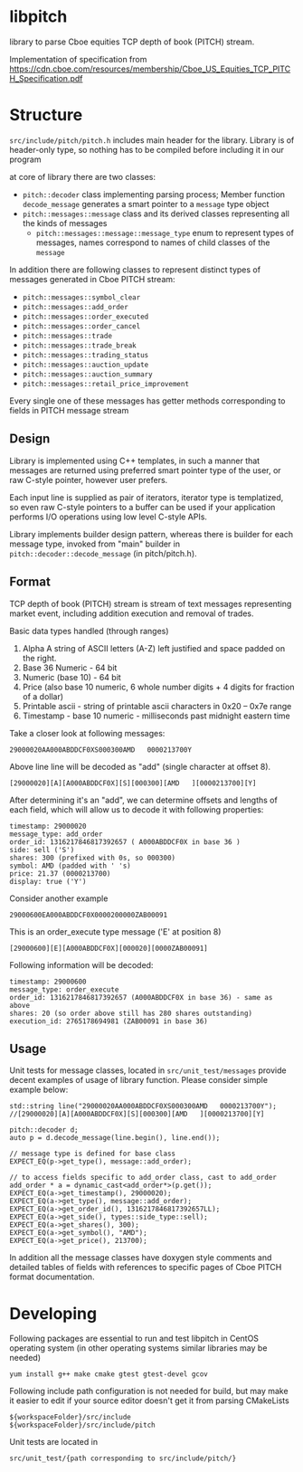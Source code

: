 # libpitch

library to parse Cboe equities TCP depth of book (PITCH) stream.

Implementation of specification from
https://cdn.cboe.com/resources/membership/Cboe_US_Equities_TCP_PITCH_Specification.pdf

# Structure

```src/include/pitch/pitch.h``` includes main header for the library. Library is of header-only type,
so nothing has to be compiled before including it in our program

at core of library there are two classes:

* ```pitch::decoder``` class implementing parsing process; Member function ```decode_message``` generates a
     smart pointer to a ```message``` type object
* ```pitch::messages::message``` class and its derived classes representing all the kinds of messages
    * ```pitch::messages::message::message_type``` enum to represent types of messages, names correspond to
              names of child classes of the ```message```

In addition there are following classes to represent distinct types of messages generated in Cboe PITCH stream:
* ```pitch::messages::symbol_clear```
* ```pitch::messages::add_order```
* ```pitch::messages::order_executed```
* ```pitch::messages::order_cancel```
* ```pitch::messages::trade```
* ```pitch::messages::trade_break```
* ```pitch::messages::trading_status```
* ```pitch::messages::auction_update```
* ```pitch::messages::auction_summary```
* ```pitch::messages::retail_price_improvement```

Every single one of these messages has getter methods corresponding to fields in PITCH message stream

## Design

Library is implemented using C++ templates, in such a manner that messages are returned using preferred
smart pointer type of the user, or raw C-style pointer, however user prefers.

Each input line is supplied as pair of iterators, iterator type is templatized, so even raw C-style pointers
to a buffer can be used if your application performs I/O operations using low level C-style APIs.

Library implements builder design pattern, whereas there is builder for each message type, invoked from "main"
builder in ```pitch::decoder::decode_message``` (in pitch/pitch.h). 

## Format

TCP depth of book (PITCH) stream is stream of text messages representing market event, including addition
execution and removal of trades.

Basic data types handled (through ranges) 
1. Alpha A string of ASCII letters (A-Z) left justified and space padded on the right.
2. Base 36 Numeric - 64 bit
3. Numeric (base 10) - 64 bit
4. Price (also base 10 numeric, 6 whole number digits + 4 digits for fraction of a dollar)
5. Printable ascii - string of printable ascii characters in 0x20 – 0x7e range
6. Timestamp - base 10 numeric - milliseconds past midnight eastern time

Take a closer look at following messages:

```29000020AA000ABDDCF0XS000300AMD   0000213700Y```

Above line line will be decoded as "add" (single character at offset 8).

```[29000020][A][A000ABDDCF0X][S][000300][AMD   ][0000213700][Y]```

After determining it's an "add", we can determine offsets and lengths of each
field, which will allow us to decode it with following properties:
```
timestamp: 29000020
message_type: add_order
order_id: 1316217846817392657 ( A000ABDDCF0X in base 36 )
side: sell ('S')
shares: 300 (prefixed with 0s, so 000300)
symbol: AMD (padded with ' 's)
price: 21.37 (0000213700)
display: true ('Y')
```

Consider another example

```29000600EA000ABDDCF0X0000200000ZAB00091```

This is an order_execute type message ('E' at position 8)

```[29000600][E][A000ABDDCF0X][000020][0000ZAB00091]```

Following information will be decoded:

```
timestamp: 29000600
message_type: order_execute
order_id: 1316217846817392657 (A000ABDDCF0X in base 36) - same as above
shares: 20 (so order above still has 280 shares outstanding)
execution_id: 2765178694981 (ZAB00091 in base 36)
```

## Usage

Unit tests for message classes, located in ```src/unit_test/messages``` provide
decent examples of usage of library function. Please consider simple example below:

```
std::string line("29000020AA000ABDDCF0XS000300AMD   0000213700Y");
//[29000020][A][A000ABDDCF0X][S][000300][AMD   ][0000213700][Y]

pitch::decoder d;
auto p = d.decode_message(line.begin(), line.end());
        
// message type is defined for base class
EXPECT_EQ(p->get_type(), message::add_order);

// to access fields specific to add_order class, cast to add_order
add_order * a = dynamic_cast<add_order*>(p.get());
EXPECT_EQ(a->get_timestamp(), 29000020);
EXPECT_EQ(a->get_type(), message::add_order);
EXPECT_EQ(a->get_order_id(), 1316217846817392657LL);
EXPECT_EQ(a->get_side(), types::side_type::sell);
EXPECT_EQ(a->get_shares(), 300);
EXPECT_EQ(a->get_symbol(), "AMD");
EXPECT_EQ(a->get_price(), 213700);
```

In addition all the message classes have doxygen style comments and 
detailed tables of fields with references to specific pages of Cboe
PITCH format documentation.

# Developing

Following packages are essential to run and test libpitch in CentOS operating
system (in other operating systems similar libraries may be needed)
```
yum install g++ make cmake gtest gtest-devel gcov
```

Following include path configuration is not needed for build, but may
make it easier to edit if your source editor doesn't get it from
parsing CMakeLists
```
${workspaceFolder}/src/include
${workspaceFolder}/src/include/pitch
```

Unit tests are located in
```
src/unit_test/{path corresponding to src/include/pitch/}
```
